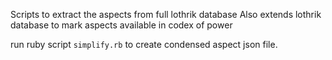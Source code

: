 Scripts to extract the aspects from full lothrik database
Also extends lothrik database to mark aspects available in codex of power

run ruby script `simplify.rb` to create condensed aspect json file.